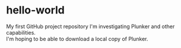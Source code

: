 # hello-world
My first GitHub project repository
I'm investigating Plunker and other capabilities.  
I'm hoping to be able to download a local copy of Plunker.
